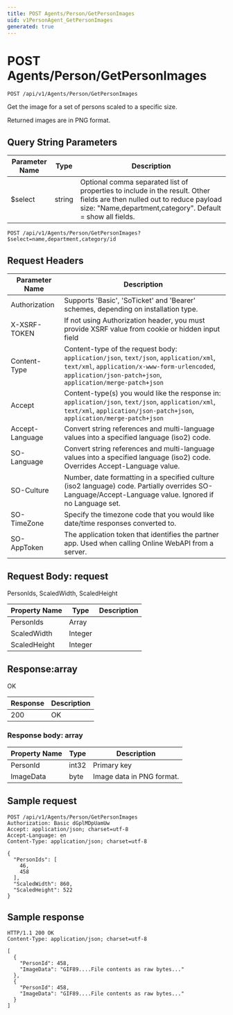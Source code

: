 ```yaml
---
title: POST Agents/Person/GetPersonImages
uid: v1PersonAgent_GetPersonImages
generated: true
---
```


# POST Agents/Person/GetPersonImages

```http
POST /api/v1/Agents/Person/GetPersonImages
```

Get the image for a set of persons scaled to a specific size.


Returned images are in PNG format.






## Query String Parameters

| Parameter Name | Type |  Description |
|----------------|------|--------------|
| $select | string |  Optional comma separated list of properties to include in the result. Other fields are then nulled out to reduce payload size: "Name,department,category". Default = show all fields. |

```http
POST /api/v1/Agents/Person/GetPersonImages?$select=name,department,category/id
```


## Request Headers

| Parameter Name | Description |
|----------------|-------------|
| Authorization  | Supports 'Basic', 'SoTicket' and 'Bearer' schemes, depending on installation type. |
| X-XSRF-TOKEN   | If not using Authorization header, you must provide XSRF value from cookie or hidden input field |
| Content-Type | Content-type of the request body: `application/json`, `text/json`, `application/xml`, `text/xml`, `application/x-www-form-urlencoded`, `application/json-patch+json`, `application/merge-patch+json` |
| Accept         | Content-type(s) you would like the response in: `application/json`, `text/json`, `application/xml`, `text/xml`, `application/json-patch+json`, `application/merge-patch+json` |
| Accept-Language | Convert string references and multi-language values into a specified language (iso2) code. |
| SO-Language | Convert string references and multi-language values into a specified language (iso2) code. Overrides Accept-Language value. |
| SO-Culture | Number, date formatting in a specified culture (iso2 language) code. Partially overrides SO-Language/Accept-Language value. Ignored if no Language set. |
| SO-TimeZone | Specify the timezone code that you would like date/time responses converted to. |
| SO-AppToken | The application token that identifies the partner app. Used when calling Online WebAPI from a server. |

## Request Body: request 

PersonIds, ScaledWidth, ScaledHeight 

| Property Name | Type |  Description |
|----------------|------|--------------|
| PersonIds | Array |  |
| ScaledWidth | Integer |  |
| ScaledHeight | Integer |  |

## Response:array

OK

| Response | Description |
|----------------|-------------|
| 200 | OK |

### Response body: array

| Property Name | Type |  Description |
|----------------|------|--------------|
| PersonId | int32 | Primary key |
| ImageData | byte | Image data in PNG format. |

## Sample request

```http!
POST /api/v1/Agents/Person/GetPersonImages
Authorization: Basic dGplMDpUamUw
Accept: application/json; charset=utf-8
Accept-Language: en
Content-Type: application/json; charset=utf-8

{
  "PersonIds": [
    46,
    458
  ],
  "ScaledWidth": 860,
  "ScaledHeight": 522
}
```

## Sample response

```http_
HTTP/1.1 200 OK
Content-Type: application/json; charset=utf-8

[
  {
    "PersonId": 458,
    "ImageData": "GIF89....File contents as raw bytes..."
  },
  {
    "PersonId": 458,
    "ImageData": "GIF89....File contents as raw bytes..."
  }
]
```
